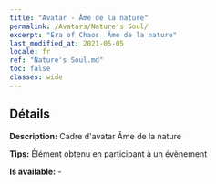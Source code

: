 ```yaml
---
title: "Avatar - Âme de la nature"
permalink: /Avatars/Nature's Soul/
excerpt: "Era of Chaos  Âme de la nature"
last_modified_at: 2021-05-05
locale: fr
ref: "Nature's Soul.md"
toc: false
classes: wide
---
```

## Détails

 **Description:** Cadre d'avatar Âme de la nature 

 **Tips:** Élément obtenu en participant à un évènement 

 **Is available:**  - 

